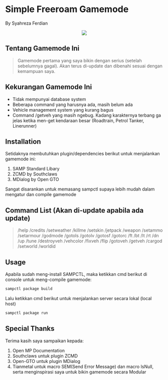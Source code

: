 # Simple Freeroam Gamemode
<p>By Syahreza Ferdian</p>

<p align="center">
  <a href="https://github.com/Syahreza-Ferdian/GTA-SAMP-Simple-Freeroam-Gamemode"><img src="https://img.shields.io/badge/sampctl-Simple_Freeroam_Server-2f2f2f.svg?style=for-the-badge" align="center"></a>
</p>


<!--
Short description of your library, why it's useful, some examples, pictures or
videos. Link to your forum release thread too.

Remember: You can use "forumfmt" to convert this readme to forum BBCode!

What the sections below should be used for:

`## Installation`: Leave this section un-edited unless you have some specific
additional installation procedure.

`## Testing`: Whether your library is tested with a simple `main()` and `print`,
unit-tested, or demonstrated via prompting the player to connect, you should
include some basic information for users to try out your code in some way.

And finally, maintaining your version number`:

* Follow [Semantic Versioning](https://semver.org/)
* When you release a new version, update `VERSION` and `git tag` it
* Versioning is important for sampctl to use the version control features

Happy Pawning!
-->

## Tentang Gamemode Ini
> Gamemode pertama yang saya bikin dengan serius (setelah sebelumnya gagal). Akan terus di-update dan dibenahi sesuai dengan kemampuan saya.

## Kekurangan Gamemode Ini
<ul>
        <li>Tidak mempunyai database system</li>
        <li>Beberapa command yang harusnya ada, masih belum ada</li>
        <li>Vehicle management system yang kurang bagus</li>
        <li>Command /getveh yang masih ngebug. Kadang karakternya terbang ga jelas ketika men-get kendaraan besar (Roadtrain, Petrol Tanker, Linerunner)</li>
</ul>

## Installation

Setidaknya membutuhkan plugin/dependencies berikut untuk menjalankan gamemode ini:
<ol>
        <li>SAMP Standard Libary</li>
        <li>ZCMD by Southclaws</li>
        <li>MDialog by Open GTO</li>
</ol>
Sangat disarankan untuk memasang sampctl supaya lebih mudah dalam mengatur dan compile gamemode


## Command List (Akan di-update apabila ada update)

> /help
/credits
/setweather
/killme
/setskin
/jetpack
/weapon
/setammo
/setarmour
/godmode
/gotols
/gotolv
/gotosf
/gotorc
/ft
/bt
/lt
/rt
/dn
/up
/tune
/destroyveh
/vehcolor
/fixveh
/flip
/gotoveh
/getveh
/cargod
/setworld
/worldid


## Usage

<!--
Depending on whether your package is tested via in-game "demo tests" or
y_testing unit-tests, you should indicate to readers what to expect below here.
-->

Apabila sudah meng-install SAMPCTL, maka ketikkan cmd berikut di console untuk meng-compile gamemode:
```bash
sampctl package build
```
Lalu ketikkan cmd berikut untuk menjalankan server secara lokal (local host)
```bash
sampctl package run
```

## Special Thanks
Terima kasih saya sampaikan kepada:
<ol>
        <li>Open MP Documentation</li>
        <li>Southclaws untuk plugin ZCMD</li>
        <li>Open-GTO untuk plugin MDialog</li>
        <li>Tianmetal untuk macro SEM(Send Error Message) dan macro IsNull, serta menginspirasi saya untuk bikin gamemode secara Modular</li>
</ol>
